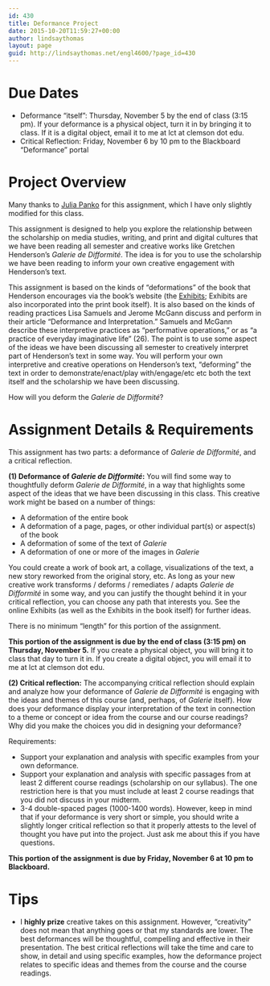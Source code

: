 ```yaml
---
id: 430
title: Deformance Project
date: 2015-10-20T11:59:27+00:00
author: lindsaythomas
layout: page
guid: http://lindsaythomas.net/engl4600/?page_id=430
---
```

# Due Dates

  * Deformance “itself”: Thursday, November 5 by the end of class (3:15 pm). If your deformance is a physical object, turn it in by bringing it to class. If it is a digital object, email it to me at lct at clemson dot edu.
  * Critical Reflection: Friday, November 6 by 10 pm to the Blackboard “Deformance” portal

# Project Overview

Many thanks to <a href="https://futureoffiction.wordpress.com/deformances-manifestos/" target="_blank">Julia Panko</a> for this assignment, which I have only slightly modified for this class.

This assignment is designed to help you explore the relationship between the scholarship on media studies, writing, and print and digital cultures that we have been reading all semester and creative works like Gretchen Henderson’s _Galerie de Difformité_. The idea is for you to use the scholarship we have been reading to inform your own creative engagement with Henderson’s text.

This assignment is based on the kinds of “deformations” of the book that Henderson encourages via the book’s website (the <a href="https://difformite.wordpress.com/about/" target="_blank">Exhibits</a>; Exhibits are also incorporated into the print book itself). It is also based on the kinds of reading practices Lisa Samuels and Jerome McGann discuss and perform in their article “Deformance and Interpretation.” Samuels and McGann describe these interpretive practices as “performative operations,” or as “a practice of everyday imaginative life” (26). The point is to use some aspect of the ideas we have been discussing all semester to creatively interpret part of Henderson’s text in some way. You will perform your own interpretive and creative operations on Henderson’s text, “deforming” the text in order to demonstrate/enact/play with/engage/etc etc both the text itself and the scholarship we have been discussing.

How will you deform the _Galerie de Difformité_?

# Assignment Details & Requirements

This assignment has two parts: a deformance of _Galerie de Difformité_, and a critical reflection.

**(1) Deformance of _Galerie de Difformité_:** You will find some way to thoughtfully deform _Galerie de Difformité_, in a way that highlights some aspect of the ideas that we have been discussing in this class. This creative work might be based on a number of things:

  * A deformation of the entire book
  * A deformation of a page, pages, or other individual part(s) or aspect(s) of the book
  * A deformation of some of the text of _Galerie_
  * A deformation of one or more of the images in _Galerie_

You could create a work of book art, a collage, visualizations of the text, a new story reworked from the original story, etc. As long as your new creative work transforms / deforms / remediates / adapts _Galerie de Difformité_ in some way, and you can justify the thought behind it in your critical reflection, you can choose any path that interests you. See the online Exhibits (as well as the Exhibits in the book itself) for further ideas.

There is no minimum “length” for this portion of the assignment.

**This portion of the assignment is due by the end of class (3:15 pm) on Thursday, November 5.** If you create a physical object, you will bring it to class that day to turn it in. If you create a digital object, you will email it to me at lct at clemson dot edu.

**(2) Critical reflection:** The accompanying critical reflection should explain and analyze how your deformance of _Galerie de Difformité_ is engaging with the ideas and themes of this course (and, perhaps, of _Galerie_ itself). How does your deformance display your interpretation of the text in connection to a theme or concept or idea from the course and our course readings? Why did you make the choices you did in designing your deformance?

Requirements:

  * Support your explanation and analysis with specific examples from your own deformance.
  * Support your explanation and analysis with specific passages from at least 2 different course readings (scholarship on our syllabus). The one restriction here is that you must include at least 2 course readings that you did not discuss in your midterm.
  * 3-4 double-spaced pages (1000-1400 words). However, keep in mind that if your deformance is very short or simple, you should write a slightly longer critical reflection so that it properly attests to the level of thought you have put into the project. Just ask me about this if you have questions.

**This portion of the assignment is due by Friday, November 6 at 10 pm to Blackboard.**

# Tips

* I **highly prize** creative takes on this assignment. However, “creativity” does not mean that anything goes or that my standards are lower. The best deformances will be thoughtful, compelling and effective in their presentation. The best critical reflections will take the time and care to show, in detail and using specific examples, how the deformance project relates to specific ideas and themes from the course and the course readings.

&nbsp;

&nbsp;